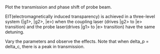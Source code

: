 Plot the transmission and phase shift of probe beam.

EIT(electromagnetically induced transparency) is achieved in a three-level system (|g1>, |g2>, |e>) when the coupling laser (drives |g2> to |e> transition) and the probe laser(drives |g1> to |e> transition) have the same detuning.

Vary the parameters and observe the effects. Note that when delta_p = delta_c, there is a peak in transmission.